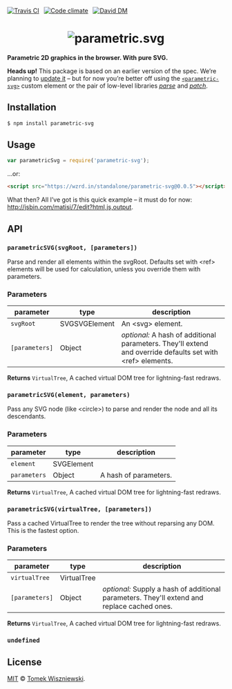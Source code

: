 [![Travis CI](https://img.shields.io/travis/parametric-svg/js/master.svg?style=flat-square)](https://travis-ci.org/parametric-svg/js)
 [![Code climate](https://img.shields.io/codeclimate/github/parametric-svg/js.svg?style=flat-square)](https://codeclimate.com/github/parametric-svg/js)
 [![David DM](https://img.shields.io/david/parametric-svg/js.svg?style=flat-square)](http://david-dm.org/parametric-svg/js)




<h1 align="center">
  <img alt="parametric.svg" src="https://cdn.rawgit.com/parametric-svg/identity/v1.0.0/logo/basic.svg" />
</h1>

**Parametric 2D graphics in the browser. With pure SVG.**

**Heads up!** This package is based on an earlier version of the spec. We’re planning to [update it](https://github.com/parametric-svg/js/issues/2) – but for now you’re better off using the [`<parametric-svg>`](https://github.com/parametric-svg/element) custom element or the pair of low-level libraries *[parse](https://github.com/parametric-svg/parse)* and *[patch](https://github.com/parametric-svg/patch)*.




Installation
------------

```sh
$ npm install parametric-svg
```




Usage
-----

```js
var parametricSvg = require('parametric-svg');
```

…or:

```html
<script src="https://wzrd.in/standalone/parametric-svg@0.0.5"></script>
```

What then? All I’ve got is this quick example – it must do for now: <http://jsbin.com/matisi/7/edit?html,js,output>.




API
---


### `parametricSVG(svgRoot, [parameters])`

Parse and render all elements within the svgRoot. Defaults set with &lt;ref&gt; elements will be used for calculation, unless you override them with parameters.

### Parameters

| parameter      | type          | description                                                                                                              |
| -------------- | ------------- | ------------------------------------------------------------------------------------------------------------------------ |
| `svgRoot`      | SVGSVGElement |   An &lt;svg&gt; element.                                                                                                |
| `[parameters]` | Object        | _optional:_   A hash of additional parameters. They&#39;ll extend and override defaults set with &lt;ref&gt;   elements. |



**Returns** `VirtualTree`,   A cached virtual DOM tree for lightning-fast redraws.


### `parametricSVG(element, parameters)`

Pass any SVG node (like &lt;circle&gt;) to parse and render the node and all its descendants.

### Parameters

| parameter    | type       | description             |
| ------------ | ---------- | ----------------------- |
| `element`    | SVGElement |                         |
| `parameters` | Object     |   A hash of parameters. |



**Returns** `VirtualTree`,   A cached virtual DOM tree for lightning-fast redraws.


### `parametricSVG(virtualTree, [parameters])`

Pass a cached VirtualTree to render the tree without reparsing any DOM. This is the fastest option.

### Parameters

| parameter      | type        | description                                                                                       |
| -------------- | ----------- | ------------------------------------------------------------------------------------------------- |
| `virtualTree`  | VirtualTree |                                                                                                   |
| `[parameters]` | Object      | _optional:_   Supply a hash of additional parameters. They&#39;ll extend and replace cached ones. |



**Returns** `VirtualTree`,   A cached virtual DOM tree for lightning-fast redraws.


### `undefined`








License
-------

[MIT][] © [Tomek Wiszniewski][].


[MIT]: ./License.md
[Tomek Wiszniewski]: https://github.com/tomekwi
